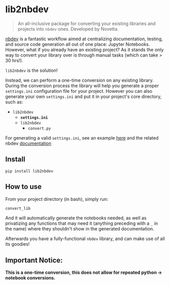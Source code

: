 # lib2nbdev
> An all-inclusive package for converting your existing libraries and projects into `nbdev` ones. Developed by Novetta.


[nbdev](nbdev.fast.ai) is a fantastic workflow aimed at centralizing documentation, testing, and source code generation all out of one place: Jupyter Notebooks. However, what if you already have an existing project? As it stands the only way to convert your library over is through manual tasks (which can take > 30 hrs!). 

`lib2nbdev` is the solution!

Instead, we can perform a one-time conversion on any existing library. During the conversion process the library will help you generate a proper `settings.ini` configuration file for your project. However you can also generate your own `settings.ini` and put it in your project's core directory, such as:

- `lib2nbdev`
  - **`settings.ini`**
  - `lib2nbdev`
    - `convert.py`
    
For generating a valid `settings.ini`, see an example [here](https://github.com/fastai/nbdev_template/blob/master/settings.ini) and the related nbdev [documentation](https://nbdev.fast.ai/tutorial.html#Edit-settings.ini)

## Install

`pip install lib2nbdev`

## How to use

From your project directory (in bash), simply run:

```bash
convert_lib
```

And it will automatically generate the notebooks needed, as well as privatizing any functions that may need it (anything preceding with a `_` in the name) where they shouldn't show in the generated documentation. 

Afterwards you have a fully-functional `nbdev` library, and can make use of all its goodies!

## Important Notice:

**This is a one-time conversion, this does not allow for repeated python -> notebook conversions.**
